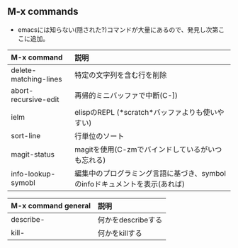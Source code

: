 ## M-x commands

* emacsには知らない(隠された?)コマンドが大量にあるので、発見し次第ここに追加。

| M-x command | 説明 |
|:------------------------|:------------------------------------------------------|
| delete-matching-lines   | 特定の文字列を含む行を削除 |
| abort-recursive-edit    | 再帰的ミニバッファで中断(C-]) |
| ielm                    | elispのREPL (\*scratch\*バッファよりも使いやすい)|
| sort-line               | 行単位のソート |
| magit-status            | magitを使用(C-zmでバインドしているがいつも忘れる)|
| info-lookup-symobl      | 編集中のプログラミング言語に基づき、symbolのinfoドキュメントを表示(あれば) |

| M-x command general | 説明 |
|:------------------------|:------------------------------------------------------|
| describe-               | 何かをdescribeする |
| kill-                   | 何かをkillする |

